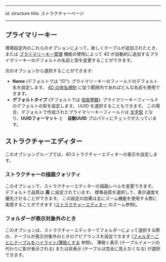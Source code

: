 - - -
id: structure title: ストラクチャーページ
- - -

## プライマリーキー

環境設定内のこれらのオプションによって、新しくテーブルが追加されたとき、または [プライマリーキー管理](hthttps://doc.4d.com/4Dv19/4D/19/Primary-key-manager.300-5416826.ja.html) 機能の使用によって 4D が自動的に追加するプライマリーキーのデフォルトの名前と型を変更することができます。

次のオプションから選択することができます:

*   **Name** (デフォルトでは "ID"): プライマリーキーのフィールドのデフォルト名を設定します。 [4D の命名規則](Concepts/identifiers.md#テーブルとフィールド) に従う範囲内であればどんな名前も使用できます。
*   **デフォルトタイプ** (デフォルトでは [倍長整数](Concepts/dt_number.md)): プライマリーキーフィールドのデフォルトの型を設定します。 UUID を選択することもできます。 この場合、デフォルトで作成されたプライマリーキーフィールドは [文字型](Concepts/dt_string.md) となり、**UUIDフォーマット** と　**自動UUID** プロパティにチェックが入っています。

## ストラクチャーエディター

このオプショングループでは、4Dストラクチャーエディターの表示を設定します。

### ストラクチャーの描画クォリティ

このオプションで、ストラクチャーエディターの描画レベルを変更できます。 デフォルトで品質は **高** に設定されています。 標準品質を選択して、表示速度を優先させることができます。 この設定の効果は主にズーム機能を使用する際に実感することができます ([ストラクチャーエディター](https://doc.4d.com/4Dv19/4D/19/Structure-editor.300-5416818.ja.html) のズーム参照)。

### フォルダーが表示対象外のとき

このオプションは、ストラクチャーエディターでフォルダーによって選択する際の、テーブルが表示対象外のときのアピアランスを設定できます ([フォルダーごとにテーブルをハイライト/薄暗くする](https://doc.4d.com/4Dv19/4D/19/Structure-editor.300-5416818.ja.html#4592928) 参照)。 薄暗く表示 (テーブルイメージの代わりに影が表示される) または非表示 (テーブルは完全に見えなくなる) が選択できます。

